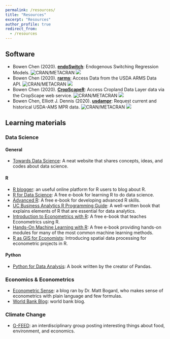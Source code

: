 ```yaml
---
permalink: /resources/
title: "Resources"
excerpt: "Resources"
author_profile: true
redirect_from: 
  - /resources
---
```


## Software

 - Bowen Chen (2020). [**endoSwitch**](https://github.com/cbw1243/endoSwitch): Endogenous Switching Regression Models. ![CRAN/METACRAN](https://img.shields.io/cran/v/endoSwitch?color=brightgreen) ![](http://cranlogs.r-pkg.org/badges/grand-total/endoSwitch?color=brightgreen)   
 - Bowen Chen (2020). [**rarms**](https://github.com/cbw1243/rarms): Access Data from the USDA ARMS Data API. ![CRAN/METACRAN](https://img.shields.io/cran/v/rarms?color=brightgreen) ![](http://cranlogs.r-pkg.org/badges/grand-total/rarms?color=brightgreen)   
 - Bowen Chen (2020). [**CropScapeR**](https://github.com/cbw1243/CropScapeR): Access Cropland Data Layer data via the CropScape web service. ![CRAN/METACRAN](https://img.shields.io/cran/v/CropScapeR?color=brightgreen) ![](http://cranlogs.r-pkg.org/badges/grand-total/CropScapeR?color=brightgreen)   
 - Bowen Chen, Elliott J. Dennis (2020). [**usdampr**](https://github.com/cbw1243/usdampr): Request current and historical USDA-AMS MPR data. ![CRAN/METACRAN](https://img.shields.io/cran/v/usdampr?color=brightgreen) ![](http://cranlogs.r-pkg.org/badges/grand-total/usdampr?color=brightgreen)   

## Learning materials

### Data Science 
#### General
 - [Towards Data Science](https://towardsdatascience.com/): A neat website that shares concepts, ideas, and codes about data science.

#### R   
 - [R blogger](https://www.r-bloggers.com/): an useful online platform for R users to blog about R.
 - [R for Data Science](https://r4ds.had.co.nz/): A free e-book for learning R to do data science. 
 - [Advanced R](https://adv-r.hadley.nz/): A free e-book for developing advanced R skills. 
 - [UC Business Analytics R Programming Guide](http://uc-r.github.io/): A well-written book that explains elements of R that are essential for data analytics. 
 - [Introduction to Econometrics with R](https://www.econometrics-with-r.org/index.html): A free e-book that teaches Econometrics using R.   
 - [Hands-On Machine Learning with R](https://bradleyboehmke.github.io/HOML/): A free e-book providing hands-on modules for many of the most common machine learning methods.  
 - [R as GIS for Economists](https://tmieno2.github.io/R-as-GIS-for-Economists/): Introducing spatial data processing for econometric projects in R. 
 
#### Python 
 - [Python for Data Analysis](https://www.amazon.com/gp/product/1491957662/ref=as_li_qf_asin_il_tl?ie=UTF8&tag=amazonaffi048-20&creative=9325&linkCode=as2&creativeASIN=1491957662&linkId=ca87c0dc52af4fefb49377651641428d): A book written by the creator of Pandas. 
 
### Economics & Econometrics 
 - [Econometric Sense](http://econometricsense.blogspot.com/): a blog ran by Dr. Matt Bogard, who makes sense of econometrics with plain language and few formulas.
 - [World Bank Blog](https://blogs.worldbank.org/): world bank blog. 

### Climate Change
 - [G-FEED](http://www.g-feed.com/): an interdisciplinary group posting interesting things about food, environment, and economics. 
